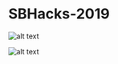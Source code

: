 # SBHacks-2019

![alt text](https://challengepost-s3-challengepost.netdna-ssl.com/photos/production/software_photos/000/740/123/datas/gallery.jpg "Landing page1")

![alt text](https://challengepost-s3-challengepost.netdna-ssl.com/photos/production/software_photos/000/740/304/datas/gallery.jpg "Analysis Page")
